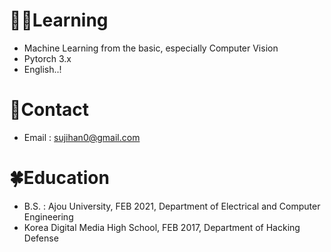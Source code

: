 
# 👩‍💻Learning
- Machine Learning from the basic, especially Computer Vision
- Pytorch 3.x
- English..!

# 👀Contact
- Email : sujihan0@gmail.com

# 🍀Education
- B.S. : Ajou University, FEB 2021, Department of Electrical and Computer Engineering
- Korea Digital Media High School, FEB 2017, Department of Hacking Defense
